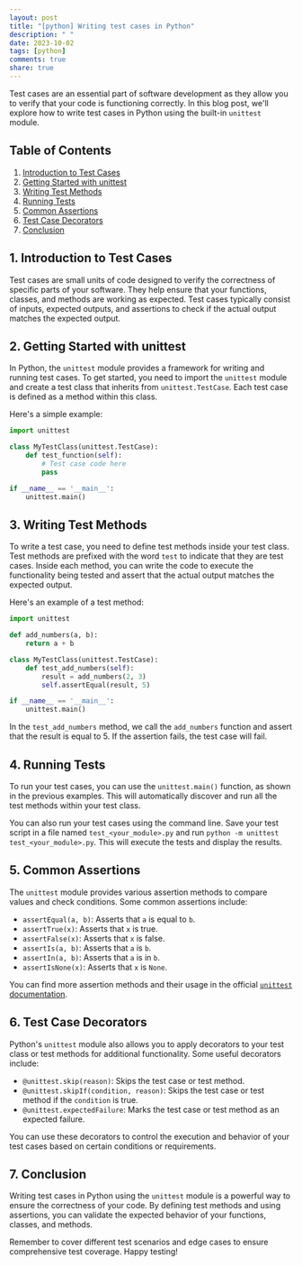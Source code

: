```yaml
---
layout: post
title: "[python] Writing test cases in Python"
description: " "
date: 2023-10-02
tags: [python]
comments: true
share: true
---
```


Test cases are an essential part of software development as they allow you to verify that your code is functioning correctly. In this blog post, we'll explore how to write test cases in Python using the built-in `unittest` module.

## Table of Contents
1. [Introduction to Test Cases](#introduction)
2. [Getting Started with unittest](#getting-started)
3. [Writing Test Methods](#writing-test-methods)
4. [Running Tests](#running-tests)
5. [Common Assertions](#common-assertions)
6. [Test Case Decorators](#test-case-decorators)
7. [Conclusion](#conclusion)

## 1. Introduction to Test Cases<a name="introduction"></a>
Test cases are small units of code designed to verify the correctness of specific parts of your software. They help ensure that your functions, classes, and methods are working as expected. Test cases typically consist of inputs, expected outputs, and assertions to check if the actual output matches the expected output.

## 2. Getting Started with unittest<a name="getting-started"></a>
In Python, the `unittest` module provides a framework for writing and running test cases. To get started, you need to import the `unittest` module and create a test class that inherits from `unittest.TestCase`. Each test case is defined as a method within this class.

Here's a simple example:

```python
import unittest

class MyTestClass(unittest.TestCase):
    def test_function(self):
        # Test case code here
        pass

if __name__ == '__main__':
    unittest.main()
```

## 3. Writing Test Methods<a name="writing-test-methods"></a>
To write a test case, you need to define test methods inside your test class. Test methods are prefixed with the word `test` to indicate that they are test cases. Inside each method, you can write the code to execute the functionality being tested and assert that the actual output matches the expected output.

Here's an example of a test method:

```python
import unittest

def add_numbers(a, b):
    return a + b

class MyTestClass(unittest.TestCase):
    def test_add_numbers(self):
        result = add_numbers(2, 3)
        self.assertEqual(result, 5)

if __name__ == '__main__':
    unittest.main()
```

In the `test_add_numbers` method, we call the `add_numbers` function and assert that the result is equal to 5. If the assertion fails, the test case will fail.

## 4. Running Tests<a name="running-tests"></a>
To run your test cases, you can use the `unittest.main()` function, as shown in the previous examples. This will automatically discover and run all the test methods within your test class.

You can also run your test cases using the command line. Save your test script in a file named `test_<your_module>.py` and run `python -m unittest test_<your_module>.py`. This will execute the tests and display the results.

## 5. Common Assertions<a name="common-assertions"></a>
The `unittest` module provides various assertion methods to compare values and check conditions. Some common assertions include:

- `assertEqual(a, b)`: Asserts that `a` is equal to `b`.
- `assertTrue(x)`: Asserts that `x` is true.
- `assertFalse(x)`: Asserts that `x` is false.
- `assertIs(a, b)`: Asserts that `a` is `b`.
- `assertIn(a, b)`: Asserts that `a` is in `b`.
- `assertIsNone(x)`: Asserts that `x` is `None`.

You can find more assertion methods and their usage in the official [`unittest` documentation](https://docs.python.org/3/library/unittest.html#assert-methods).

## 6. Test Case Decorators<a name="test-case-decorators"></a>
Python's `unittest` module also allows you to apply decorators to your test class or test methods for additional functionality. Some useful decorators include:

- `@unittest.skip(reason)`: Skips the test case or test method.
- `@unittest.skipIf(condition, reason)`: Skips the test case or test method if the `condition` is true.
- `@unittest.expectedFailure`: Marks the test case or test method as an expected failure.

You can use these decorators to control the execution and behavior of your test cases based on certain conditions or requirements.

## 7. Conclusion<a name="conclusion"></a>
Writing test cases in Python using the `unittest` module is a powerful way to ensure the correctness of your code. By defining test methods and using assertions, you can validate the expected behavior of your functions, classes, and methods.

Remember to cover different test scenarios and edge cases to ensure comprehensive test coverage. Happy testing!